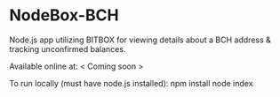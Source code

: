 # NodeBox-BCH
Node.js app utilizing BITBOX for viewing details about a BCH address &amp; tracking unconfirmed balances.

Available online at:
< Coming soon > 

To run locally (must have node.js installed):
npm install
node index
